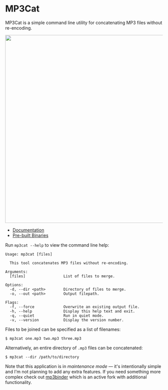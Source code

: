 # MP3Cat

[documentation]: http://www.dmulholl.com/dev/mp3cat.html
[releases]: https://github.com/dmulholl/mp3cat/releases
[mp3binder]: https://github.com/crra/mp3binder


MP3Cat is a simple command line utility for concatenating MP3 files without re-encoding.

<p align="center">
    <img src="mp3cat.png" width="600px">
</p>

* [Documentation][]
* [Pre-built Binaries][releases]

Run `mp3cat --help` to view the command line help:

    Usage: mp3cat [files]

      This tool concatenates MP3 files without re-encoding.

    Arguments:
      [files]                 List of files to merge.

    Options:
      -d, --dir <path>        Directory of files to merge.
      -o, --out <path>        Output filepath.

    Flags:
      -f, --force             Overwrite an existing output file.
      -h, --help              Display this help text and exit.
      -q, --quiet             Run in quiet mode.
      -v, --version           Display the version number.

Files to be joined can be specified as a list of filenames:

    $ mp3cat one.mp3 two.mp3 three.mp3

Alternatively, an entire directory of `.mp3` files can be concatenated:

    $ mp3cat --dir /path/to/directory

Note that this application is in *maintenance mode* &mdash; it's intentionally simple and I'm not planning to add any extra features.
If you need something more complex check out [mp3binder][] which is an active fork with additional functionality.
